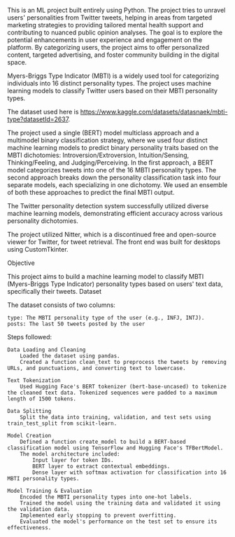 This is an ML project built entirely using Python. The project tries to unravel users' personalities from Twitter tweets, helping in areas from targeted marketing strategies to providing tailored mental health support and contributing to nuanced public opinion analyses. The goal is to explore the potential enhancements in user experience and engagement on the platform. By categorizing users, the project aims to offer personalized content, targeted advertising, and foster community building in the digital space.

Myers-Briggs Type Indicator (MBTI) is a widely used tool for categorizing individuals into 16 distinct personality types. The project uses machine learning models to classify Twitter users based on their MBTI personality types. 

The dataset used here is https://www.kaggle.com/datasets/datasnaek/mbti-type?datasetId=2637.

The project used a single (BERT) model multiclass approach and a multimodel binary classification strategy, where we used four distinct machine learning models to predict binary personality traits based on the MBTI dichotomies: Introversion/Extroversion, Intuition/Sensing, Thinking/Feeling, and Judging/Perceiving. In the first approach, a BERT model categorizes tweets into one of the 16 MBTI personality types. The second approach breaks down the personality
classification task into four separate models, each specializing in one dichotomy. We used an ensemble of both these approaches to predict the final MBTI output. 

The Twitter personality detection system successfully utilized diverse machine learning models, demonstrating efficient accuracy across various personality dichotomies.

The project utilized Nitter, which is a discontinued free and open-source viewer for Twitter, for tweet retrieval. The front end was built for desktops using CustomTkinter.


Objective

This project aims to build a machine learning model to classify MBTI (Myers-Briggs Type Indicator) personality types based on users' text data, specifically their tweets.
Dataset

The dataset consists of two columns:

    type: The MBTI personality type of the user (e.g., INFJ, INTJ).
    posts: The last 50 tweets posted by the user

Steps followed:

    Data Loading and Cleaning
        Loaded the dataset using pandas.
        Created a function clean_text to preprocess the tweets by removing URLs, and punctuations, and converting text to lowercase.

    Text Tokenization
        Used Hugging Face's BERT tokenizer (bert-base-uncased) to tokenize the cleaned text data. Tokenized sequences were padded to a maximum length of 1500 tokens.

    Data Splitting
        Split the data into training, validation, and test sets using train_test_split from scikit-learn.

    Model Creation
        Defined a function create_model to build a BERT-based classification model using TensorFlow and Hugging Face's TFBertModel.
        The model architecture included:
            Input layer for token IDs.
            BERT layer to extract contextual embeddings.
            Dense layer with softmax activation for classification into 16 MBTI personality types.

    Model Training & Evaluation
        Encoded the MBTI personality types into one-hot labels.
        Trained the model using the training data and validated it using the validation data.
        Implemented early stopping to prevent overfitting.
        Evaluated the model's performance on the test set to ensure its effectiveness.
